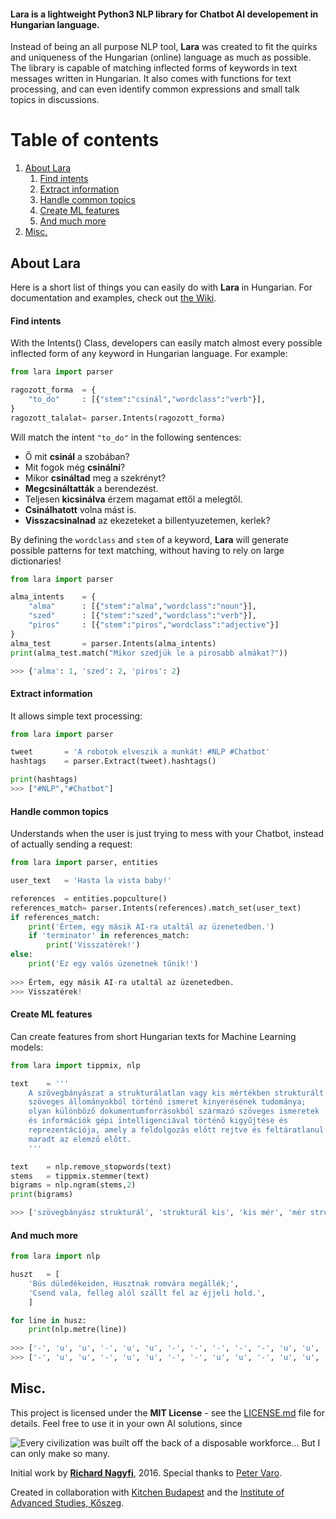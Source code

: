 #### **Lara** is a lightweight Python3 NLP library for Chatbot AI developement in Hungarian language. 

Instead of being an all purpose NLP tool, **Lara** was created to fit the quirks and uniqueness of the Hungarian (online) language as much as possible. The library is capable of matching inflected forms of keywords in text messages written in Hungarian. It also comes with functions for text processing, and can even identify common expressions and small talk topics in discussions.

# Table of contents

1. [About Lara](#about-lara)
	1. [Find intents](#find-intents)
	2. [Extract information](#extract-information)
	3. [Handle common topics](#handle-common-topics)
	4. [Create ML features](#create-ml-features)
	5. [And much more](#and-much-more)
2. [Misc.](#misc)

## About Lara

Here is a short list of things you can easily do with **Lara** in Hungarian. For documentation and examples, check out [the Wiki](https://github.com/sedthh/lara-hungarian-nlp/wiki).

#### Find intents

With the Intents() Class, developers can easily match almost every possible inflected form of any keyword in Hungarian language. For example:

```python
from lara import parser

ragozott_forma	= {
	"to_do"		: [{"stem":"csinál","wordclass":"verb"}],
}
ragozott_talalat= parser.Intents(ragozott_forma)
```

Will match the intent `"to_do"` in the following sentences:
- Ő mit **csinál** a szobában?
- Mit fogok még **csinálni**?
- Mikor **csináltad** meg a szekrényt?
- **Megcsináltatták** a berendezést.
- Teljesen **kicsinálva** érzem magamat ettől a melegtől.
- **Csinálhatott** volna mást is.
- **Visszacsinalnad** az ekezeteket a billentyuzetemen, kerlek?

By defining the `wordclass` and `stem` of a keyword, **Lara** will generate possible patterns for text matching, without having to rely on large dictionaries!

```python
from lara import parser

alma_intents	= {
	"alma"		: [{"stem":"alma","wordclass":"noun"}],
	"szed"		: [{"stem":"szed","wordclass":"verb"}],
	"piros"		: [{"stem":"piros","wordclass":"adjective"}]
}
alma_test		= parser.Intents(alma_intents)
print(alma_test.match("Mikor szedjük le a pirosabb almákat?"))

>>> {'alma': 1, 'szed': 2, 'piros': 2}
```

#### Extract information

It allows simple text processing:

```python
from lara import parser

tweet		= 'A robotok elveszik a munkát! #NLP #Chatbot'
hashtags	= parser.Extract(tweet).hashtags()

print(hashtags)
>>> ["#NLP","#Chatbot"]
```

#### Handle common topics

Understands when the user is just trying to mess with your Chatbot, instead of actually sending a request:

```python
from lara import parser, entities

user_text	= 'Hasta la vista baby!'

references	= entities.popculture()
references_match= parser.Intents(references).match_set(user_text)
if references_match:
	print('Értem, egy másik AI-ra utaltál az üzenetedben.')
	if 'terminator' in references_match:
		print('Visszatérek!')
else:
	print('Ez egy valós üzenetnek tűnik!')
		
>>> Értem, egy másik AI-ra utaltál az üzenetedben.
>>> Visszatérek!
```

#### Create ML features

Can create features from short Hungarian texts for Machine Learning models:

```python
from lara import tippmix, nlp

text 	= '''
	A szövegbányászat a strukturálatlan vagy kis mértékben strukturált 
	szöveges állományokból történő ismeret kinyerésének tudománya; 
	olyan különböző dokumentumforrásokból származó szöveges ismeretek
	és információk gépi intelligenciával történő kigyűjtése és 
	reprezentációja, amely a feldolgozás előtt rejtve és feltáratlanul 
	maradt az elemző előtt. 
	'''

text	= nlp.remove_stopwords(text)
stems	= tippmix.stemmer(text)
bigrams = nlp.ngram(stems,2)
print(bigrams)

>>> ['szövegbányász strukturál', 'strukturál kis', 'kis mér', 'mér strukturál', 'strukturál szöveg', 'szöveg állományok', ... 'mar elemz']

```

#### And much more

```python
from lara import nlp

huszt	= [
	'Bús düledékeiden, Husztnak romvára megállék;',
	'Csend vala, felleg alól szállt fel az éjjeli hold.',
	]

for line in husz:
	print(nlp.metre(line))
	
>>> ['-', 'u', 'u', '-', 'u', 'u', '-', '-', '-', '-', '-', 'u', 'u', '-', '-']
>>> ['-', 'u', 'u', '-', 'u', 'u', '-', '-', 'u', 'u', '-', 'u', 'u', '-']
```

## Misc.

This project is licensed under the **MIT License** - see the [LICENSE.md](LICENSE.md) file for details. Feel free to use it in your own AI solutions, since

![Every civilization was built off the back of a disposable workforce... But I can only make so many.](https://github.com/sedthh/lara-hungarian-nlp/blob/master/bladerunner.gif)

Initial work by **[Richard Nagyfi](https://github.com/sedthh)**, 2016. Special thanks to [Peter Varo](https://github.com/petervaro).

Created in collaboration with [Kitchen Budapest](http://kibu.hu) and the [Institute of Advanced Studies, Kőszeg](http://iask.hu/).
